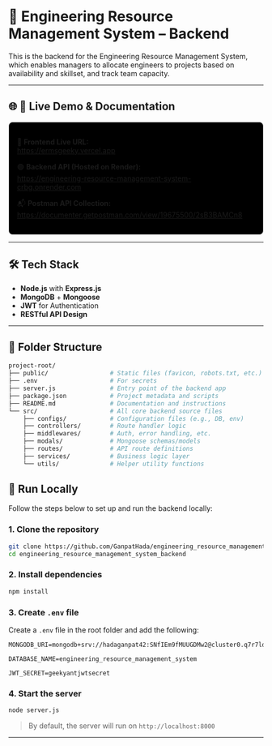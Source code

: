 # 🧠 Engineering Resource Management System – Backend

This is the backend for the Engineering Resource Management System, which enables managers to allocate engineers to projects based on availability and skillset, and track team capacity.

---

## 🌐 🚀 Live Demo & Documentation

<div style="border: 1px solid #ccc; padding: 16px; border-radius: 8px; background-color: #000000ff;">

🔗 <strong>Frontend Live URL:</strong>  
<a href="https://ermsgeeky.vercel.app" target="_blank">https://ermsgeeky.vercel.app</a>

🟢 <strong>Backend API (Hosted on Render):</strong><br>
<a href="https://engineering-resource-management-system-crbg.onrender.com" target="_blank">https://engineering-resource-management-system-crbg.onrender.com</a>

📬 <strong>Postman API Collection:</strong>  
<a href="https://documenter.getpostman.com/view/19675500/2sB3BAMCn8" target="_blank">https://documenter.getpostman.com/view/19675500/2sB3BAMCn8</a>

</div>


---

## 🛠️ Tech Stack

- **Node.js** with **Express.js**
- **MongoDB** + **Mongoose**
- **JWT** for Authentication
- **RESTful API Design**

---

## 📁 Folder Structure


```bash
project-root/
├── public/                 # Static files (favicon, robots.txt, etc.)
├── .env                    # For secrets
├── server.js               # Entry point of the backend app
├── package.json            # Project metadata and scripts
├── README.md               # Documentation and instructions
└── src/                    # All core backend source files
    ├── configs/            # Configuration files (e.g., DB, env)
    ├── controllers/        # Route handler logic
    ├── middlewares/        # Auth, error handling, etc.
    ├── modals/             # Mongoose schemas/models
    ├── routes/             # API route definitions
    ├── services/           # Business logic layer
    └── utils/              # Helper utility functions

```

## 🧪 Run Locally

Follow the steps below to set up and run the backend locally:

### 1. Clone the repository

```bash
git clone https://github.com/GanpatHada/engineering_resource_management_system_backend.git
cd engineering_resource_management_system_backend
```

### 2. Install dependencies

```bash
npm install
```

### 3. Create `.env` file

Create a `.env` file in the root folder and add the following:

```env
MONGODB_URI=mongodb+srv://hadaganpat42:SNfIEm9fMUUGDMw2@cluster0.q7r7ld1.mongodb.net

DATABASE_NAME=engineering_resource_management_system

JWT_SECRET=geekyantjwtsecret
```


### 4. Start the server

```bash
node server.js
```

> By default, the server will run on `http://localhost:8000`

---


